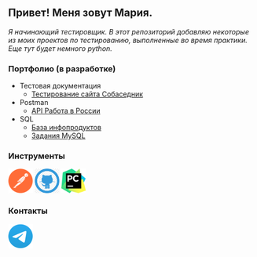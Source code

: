 ## Привет! Меня зовут Мария.
_Я начинающий тестировщик.
В этот репозиторий добавляю некоторые из моих проектов по тестированию, выполненные во время практики.
Еще тут будет немного python._ 

### Портфолио (в разработке)
- Тестовая документация
  * [Тестирование сайта Собаседник](https://docs.google.com/spreadsheets/d/1RVEp7daCXG1Ftfxz9ZJGGZutczYXvrca/edit?usp=drive_link&ouid=104390707361906419962&rtpof=true&sd=true/)
  <!-- * [Тест-кейсы](https://) -->
   <!--* [Чек-листы](https://) -->
   <!--* [Баг-репорты](https://) -->
   <!--* [Майнд-карты](https://) -->
- Postman 
   * [API Работа в России](https://github.com/MashaBurger/MashaBurger/blob/main/Postman/trudvsem.api)
- SQL
   * [База инфопродуктов](https://github.com/MashaBurger/MashaBurger/blob/main/SQL/InfoProducts.sql)
   * [Задания MySQL](https://github.com/MashaBurger/MashaBurger/blob/main/SQL/sort_employees.sql)

### Инструменты
 [<img src="https://github.com/MashaBurger/MashaBurger/blob/main/images/Postman.png" alt="Postman" width="50" height="50" />](https://www.postman.com/)
 [<img src="https://github.com/MashaBurger/MashaBurger/blob/main/images/GitHub.png" alt="GitHub" width="50" height="50" />](https://github.com/)
 [<img src="https://github.com/MashaBurger/MashaBurger/blob/main/images/PyCharm.png" alt="PyCharm" width="50" height="50" />](https://www.jetbrains.com/pycharm/)
 
### Контакты
[<img src="https://github.com/MashaBurger/MashaBurger/blob/main/images/TG.png" alt="TG" width="50" height="50" />](https://t.me/Maria_Tyun/)
